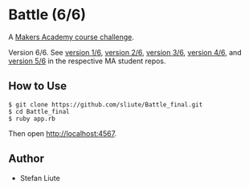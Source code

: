 # Battle (6/6)

A [Makers Academy course challenge](https://github.com/makersacademy).

Version 6/6. See [version 1/6](https://github.com/sliute/introweb), [version 2/6](https://github.com/sliute/battle), [version 3/6](https://github.com/edytawrobel/Battle), [version 4/6](https://github.com/mbgimot/Battle), and [version 5/6](https://github.com/KatHicks/battle) in the respective MA student repos.

## How to Use
```
$ git clone https://github.com/sliute/Battle_final.git
$ cd Battle_final
$ ruby app.rb
```
Then open [http://localhost:4567](http://localhost:4567).

## Author

* Stefan Liute
